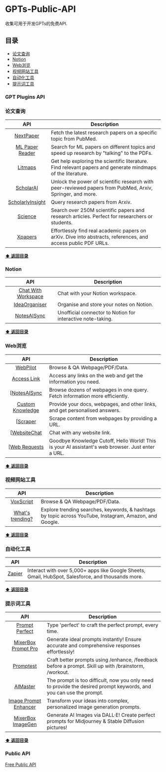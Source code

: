 # GPTs-Public-API
收集可用于开发GPTs的免费API.



## 目录


- [论文查询](#论文查询)
- [Notion](#Notion)
- [Web浏览](#Web浏览)
- [视频网站工具](#视频网站工具)
- [自动化工具](#自动化工具)
- [提示词工具](#提示词工具)



### GPT Plugins API


### 论文查询

|                                            API                                                  | Description                                 |  
| :----------------------------------------------------------------------------------------:      | ------------------------------------------- |
| [NextPaper](https://nextpaperplugin--mengzhao1.repl.co/.well-known/openapi.yaml)                | Fetch the latest research papers on a specific topic from PubMed. |  
| [ML Paper Reader](https://enigmatic-journey-85840.herokuapp.com/openapi.yaml)                   | Search for ML papers on different topics and speed up research by "talking" to the PDFs. |  
| [Litmaps](https://api.litmaps.com/openapi.yaml)                                                 | Get help exploring the scientific literature. Find relevant papers and generate mindmaps of the literature. |  
| [ScholarAI](https://scholar-ai.net/openapi.yaml)                                                | Unlock the power of scientific research with peer-reviewed papers from PubMed, Arxiv, Springer, and more. |  
| [ScholarlyInsight](https://scholarlyinsight--chao-gu-ge-lei.repl.co/openapi.yaml)               | Query research papers from Arxiv. |  
| [Science](https://oa.mg/ai/openapi.yaml)                                                        | Search over 250M scientific papers and research articles. Perfect for researchers or students. |  
| [Xpapers](https://xapi.lihaorui.com/openapi.yaml)                                               | Effortlessly find real academic papers on arXiv. Dive into abstracts, references, and access public PDF URLs.|  

**[⬆ 返回目录](#目录)**

### Notion

|                                            API                                                  | Description                                 |  
| :----------------------------------------------------------------------------------------:      | ------------------------------------------- |
| [Chat With Workspace](https://api.notionlink.io/openapi.yaml)                                   | Chat with your Notion workspace.|  
| [IdeaOrganiser](https://idea-organiser.inu-ai.com/openapi.yaml)                                 | Organise and store your notes on Notion. |  
| [NotesAISync](https://plugin.notion.ainotevault.com/openapi.json)                               | Unofficial connector to Notion for interactive note-taking.|  

**[⬆ 返回目录](#目录)**

### Web浏览

|                                            API                                                  | Description                                 |  
| :----------------------------------------------------------------------------------------:      | ------------------------------------------- |
| [WebPilot](https://webreader.webpilotai.com/openapi.yaml)                                       | Browse & QA Webpage/PDF/Data. |  
| [Access Link](https://www.accesslinks.ai/.well-known/openapi.yaml)                              | Access any links on the web and get the information you need.|  
| [[NotesAISync](https://testplugin.feednews.com/.well-known/openapi.yaml)                        | Browse dozens of webpages in one query. Fetch information more efficiently.|  
| [Custom Knowledge](https://oracle.eesel.app/.well-known/openapi.yaml)                           | Provide your docs, webpages, and other links, and get personalised answers.|  
| [[Scraper](https://scraper.gafo.tech/openapi.yaml)                                              |Scrape content from webpages by providing a URL.|  
| [[WebsiteChat](https://plugin.chatshape.com/openapi.yaml)                                       | Chat with any website link.|  
| [[Web Requests](https://plugin.wegpt.ai/openapi.json)                                           | Goodbye Knowledge Cutoff, Hello World! This is your AI assistant's web browser. Just enter a URL. |  

**[⬆ 返回目录](#目录)**

### 视频网站工具

|                                            API                                                  | Description                                 |  
| :----------------------------------------------------------------------------------------:      | ------------------------------------------- |
| [VoxScript](https://voxscript.awt.icu/swagger/v1/swagger.yaml)                                  | Browse & QA Webpage/PDF/Data. |  
| [What's trending?](https://chatgpt.surge.ai/assets/openapi.yaml)                                | Explore trending searches, keywords, & hashtags by topic across YouTube, Instagram, Amazon, and Google.|  

**[⬆ 返回目录](#目录)**

### 自动化工具

|                                            API                                                  | Description                                 |  
| :----------------------------------------------------------------------------------------:      | ------------------------------------------- |
| [Zapier](https://nla.zapier.com/api/v1/dynamic/openapi.json)                               | Interact with over 5,000+ apps like Google Sheets, Gmail, HubSpot, Salesforce, and thousands more.|  

**[⬆ 返回目录](#目录)**

### 提示词工具

|                                            API                                                  | Description                                 |  
| :----------------------------------------------------------------------------------------:      | ------------------------------------------- |
| [Prompt Perfect](https://promptperfect.xyz/openapi.yaml)                                        | Type 'perfect' to craft the perfect prompt, every time.|  
| [MixerBox Prompt Pro](https://promptpro.mixerbox.com/.well-known/openapi.json)                  | Generate ideal prompts instantly! Ensure accurate and comprehensive responses effortlessly!|  
| [Promptest](https://prompt-pal.promptperfect.xyz/.well-known/pluginlab/openapi.json)            | Craft better prompts using /enhance, /feedback before a prompt. Skill up with /brainstorm, /workout.| 
| [AIMaster](https://plugin.chat2any.com/.well-known/openapi.yaml)                                | The prompt is too difficult, now you only need to provide the desired prompt keywords, and you can use the prompt.| 
| [Image Prompt Enhancer](https://image-prompt-enhancer.gafo.tech/openapi.yaml)                   | Transform your ideas into complex, personalized image generation prompts.|  
| [MixerBox ImageGen](https://imagegen.mixerbox.com/.well-known/openapi.json)                     | Generate AI Images via DALL·E! Create perfect prompts for Midjourney & Stable Diffusion pictures!|  

**[⬆ 返回目录](#目录)**



### Public API

[Free Public API](https://github.com/public-api-lists/public-api-lists/blob/master/README.md)

